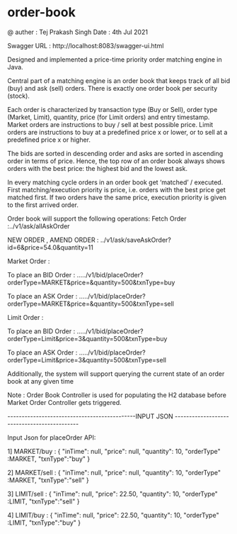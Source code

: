 # order-book
@ auther : Tej Prakash Singh 
Date : 4th Jul 2021
 
Swagger URL : http://localhost:8083/swagger-ui.html

Designed and implemented a price-time priority order matching engine in Java.

Central part of a matching engine is an order book that keeps track of all bid (buy) and ask (sell) orders. There is exactly one order book per security (stock).

Each order is characterized by transaction type (Buy or Sell), order type (Market, Limit), quantity, price (for Limit orders) and entry timestamp. Market orders are instructions to buy / sell at best possible price. Limit orders are instructions to buy at a predefined price x or lower, or to sell at a predefined price x or higher.

The bids are sorted in descending order and asks are sorted in ascending order in terms of price. Hence, the top row of an order book always shows orders with the best price: the highest bid and the lowest ask.

In every matching cycle orders in an order book get ‘matched’ / executed. First matching/execution priority is price, i.e. orders with the best price get matched first. If two orders have the same price, execution priority is given to the first arrived order.

Order book will support the following operations: 
Fetch Order :../v1/ask/allAskOrder

NEW ORDER , AMEND ORDER : ../v1/ask/saveAskOrder?id=6&price=54.0&quantity=11

Market Order :

To place an BID Order : ...../v1/bid/placeOrder?orderType=MARKET&price=&quantity=500&txnType=buy

To place an ASK Order : ...../v1/bid/placeOrder?orderType=MARKET&price=&quantity=500&txnType=sell

Limit Order :

To place an BID Order : ...../v1/bid/placeOrder?orderType=Limit&price=3&quantity=500&txnType=buy

To place an ASK Order : ...../v1/bid/placeOrder?orderType=Limit&price=3&quantity=500&txnType=sell


Additionally, the system will support querying the current state of an order book at any given time

Note : Order Book Controller is used for populating the H2 database before Market Order Controller gets triggered.

---------------------------------------------INPUT JSON --------------------------------------------

Input Json for placeOrder API:

1] MARKET/buy :
 {
    "inTime": null,
    "price": null,
    "quantity": 10,
	   "orderType" :MARKET,
	   "txnType":"buy"
  }
  
  2] MARKET/sell :
{
    "inTime": null,
    "price": null,
    "quantity": 10,
	    "orderType" :MARKET,
	    "txnType":"sell"
  }
      
  3] LIMIT/sell :
{
    "inTime": null,
    "price": 22.50,
    "quantity": 10,
	   "orderType" :LIMIT,
	   "txnType":"sell"
  }
  
  4] LIMIT/buy :
{
    "inTime": null,
    "price": 22.50,
    "quantity": 10,
	   "orderType" :LIMIT,
	   "txnType":"buy"
  }
